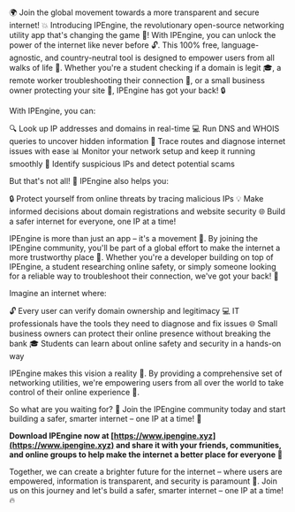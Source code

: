 🌍 Join the global movement towards a more transparent and secure internet! 💥 Introducing IPEngine, the revolutionary open-source networking utility app that's changing the game 🚀! With IPEngine, you can unlock the power of the internet like never before 🔓. This 100% free, language-agnostic, and country-neutral tool is designed to empower users from all walks of life 👫. Whether you're a student checking if a domain is legit 🎓, a remote worker troubleshooting their connection 🏢, or a small business owner protecting your site 💼, IPEngine has got your back! 🔒

With IPEngine, you can:

🔍 Look up IP addresses and domains in real-time
💻 Run DNS and WHOIS queries to uncover hidden information
📍 Trace routes and diagnose internet issues with ease
📊 Monitor your network setup and keep it running smoothly
🚨 Identify suspicious IPs and detect potential scams

But that's not all! 🎉 IPEngine also helps you:

🔒 Protect yourself from online threats by tracing malicious IPs
💡 Make informed decisions about domain registrations and website security
🌐 Build a safer internet for everyone, one IP at a time!

IPEngine is more than just an app – it's a movement 🌈. By joining the IPEngine community, you'll be part of a global effort to make the internet a more trustworthy place 💯. Whether you're a developer building on top of IPEngine, a student researching online safety, or simply someone looking for a reliable way to troubleshoot their connection, we've got your back! 🤝

Imagine an internet where:

🔓 Every user can verify domain ownership and legitimacy
💻 IT professionals have the tools they need to diagnose and fix issues
🌐 Small business owners can protect their online presence without breaking the bank
🎓 Students can learn about online safety and security in a hands-on way

IPEngine makes this vision a reality 🌟. By providing a comprehensive set of networking utilities, we're empowering users from all over the world to take control of their online experience 💪.

So what are you waiting for? 🤔 Join the IPEngine community today and start building a safer, smarter internet – one IP at a time! 🔧

**Download IPEngine now at [https://www.ipengine.xyz](https://www.ipengine.xyz) and share it with your friends, communities, and online groups to help make the internet a better place for everyone 🌟**

Together, we can create a brighter future for the internet – where users are empowered, information is transparent, and security is paramount 🌈. Join us on this journey and let's build a safer, smarter internet – one IP at a time! 🔥
